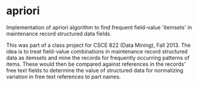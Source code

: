 apriori
=======

Implementation of apriori algorithm to find frequent field-value 'itemsets' in maintenance record structured data fields.

This was part of a class project for CSCE 822 (Data Mining), Fall 2013.
The idea is to treat field-value combinations in maintenance record
structured data as itemsets and mine the records for frequently
occurring patterns of items.  These would then be compared against
references in the records' free text fields to determine the value of
structured data for normalizing variation in free text references to
part names.
